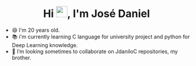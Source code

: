 <h1 align="center">Hi <img src="https://github.com/JDaniielC/argente123/blob/main/wave.gif" width="30px">, I'm José Daniel</h1>

- 😄 I'm 20 years old.
- 📚 i'm currently learning C language for university project and python for Deep Learning knowledge.
- 🌱 I’m looking sometimes to collaborate on JdaniloC repositories, my brother.

<!---
JDaniielC/JDaniielC is a ✨ special ✨ repository because its `README.md` (this file) appears on your GitHub profile.
You can click the Preview link to take a look at your changes.
--->

